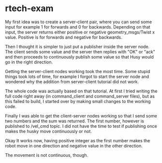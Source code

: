 # rtech-exam

My first idea was to create a server-client pair, where you can send some input for example 1 for forwards and 0 for backwards. Depending on that
input, the server returns either positive or negative geometry_msgs/Twist x value. Positive is for forwards and negative for backwards.

Then I thought it is simpler to just put a publisher inside the server node. The client sends some value and the server then replies with "OK" or "ack" and then proceeds to continuously publish some value so that Husy would go in the right direction.

Getting the server-client nodes working took the most time. Some stupid things took lots of time, for example I forgot to start the server node and wondered why the addition from server-client tutorial did not work. 

The whole code was actually based on that tutorial. At first I tried writing the full code right away (in command_client and command_server files), but as this failed to build, I started over by making small changes to the working code. 

Finally I was able to get the client-server nodes working so that I send some two numbers and the sum was returned. The first number, however is published to /vel_cmd topic. I did not have the time to test if publishing once makes the husky move continuously or not. 

Okay It works now, having positive integer as the first number makes the robot move in one direction and negative value in the other direction.

The movement is not continuous, though.